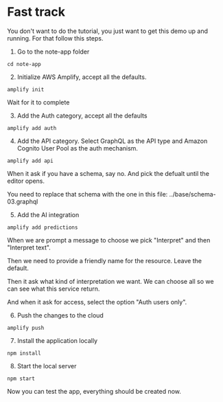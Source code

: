 # Fast track

You don't want to do the tutorial, you just want to get this demo up and running. For that follow this steps.

1. Go to the note-app folder

```
cd note-app
```

2. Initialize AWS Amplify, accept all the defaults.

```
amplify init
```

Wait for it to complete

3. Add the Auth category, accept all the defaults

```
amplify add auth
```

4. Add the API category. Select GraphQL as the API type and Amazon Cognito User Pool as the auth mechanism.

```
amplify add api
```

When it ask if you have a schema, say no. And pick the defualt until the editor opens.

You need to replace that schema with the one in this file: ../base/schema-03.graphql

5. Add the AI integration

```
amplify add predictions
```

When we are prompt a message to choose we pick "Interpret" and then "Interpret text".

Then we need to provide a friendly name for the resource. Leave the default.

Then it ask what kind of interpretation we want. We can choose all so we can see what this service return.

And when it ask for access, select the option "Auth users only".

6. Push the changes to the cloud

```
amplify push
```

7. Install the application locally

```
npm install
```

8. Start the local server

```
npm start
```

Now you can test the app, everything should be created now.
